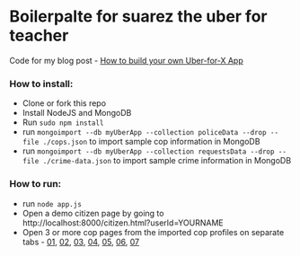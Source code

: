 # Boilerpalte for suarez the uber for teacher

Code for my blog post - [How to build your own Uber-for-X App](https://medium.freecodecamp.com/how-to-build-your-own-uber-for-x-app-33237955e253#.hhddn3s2m)

### How to install:

- Clone or fork this repo
- Install NodeJS and MongoDB
- Run `sudo npm install`
- run `mongoimport --db myUberApp --collection policeData --drop --file ./cops.json` to import sample cop information in MongoDB
- run `mongoimport --db myUberApp --collection requestsData --drop --file ./crime-data.json` to import sample crime information in MongoDB

### How to run: 

- run `node app.js`
- Open a demo citizen page by going to http://localhost:8000/citizen.html?userId=YOURNAME
- Open 3 or more cop pages from the imported cop profiles on separate tabs - [01](http://localhost:8000/cop.html?userId=01), [02](http://localhost:8000/cop.html?userId=02), [03](http://localhost:8000/cop.html?userId=03), [04](http://localhost:8000/cop.html?userId=04), [05](http://localhost:8000/cop.html?userId=05), [06](http://localhost:8000/cop.html?userId=06), [07](http://localhost:8000/cop.html?userId=07)